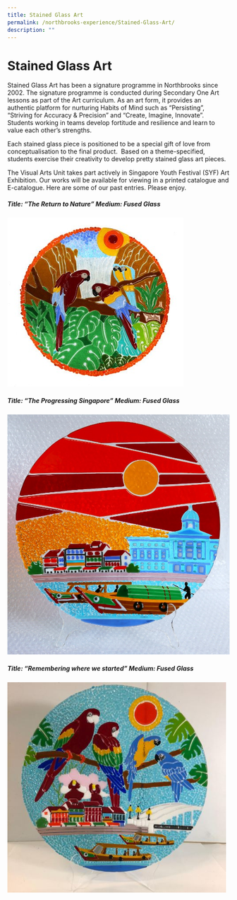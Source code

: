 ```yaml
---
title: Stained Glass Art
permalink: /northbrooks-experience/Stained-Glass-Art/
description: ""
---
```


Stained Glass Art
=================

Stained Glass Art has been a signature programme in Northbrooks since 2002. The signature programme is conducted during Secondary One Art lessons as part of the Art curriculum. As an art form, it provides an authentic platform for nurturing Habits of Mind such as “Persisting”, “Striving for Accuracy & Precision” and “Create, Imagine, Innovate”. Students working in teams develop fortitude and resilience and learn to value each other’s strengths.

  

Each stained glass piece is positioned to be a special gift of love from conceptualisation to the final product.  Based on a theme-specified, students exercise their creativity to develop pretty stained glass art pieces.

  

The Visual Arts Unit takes part actively in Singapore Youth Festival (SYF) Art Exhibition. Our works will be available for viewing in a printed catalogue and E-catalogue. Here are some of our past entries. Please enjoy.




##### Title: “The Return to Nature” Medium: Fused Glass
![](/images/Stain%20Glass%201.jpeg)




##### Title: “The Progressing Singapore” Medium: Fused Glass 
![](/images/Stain%20Glass%202.jpeg)


##### Title: “Remembering where we started” Medium: Fused Glass
![](/images/Stain%20Glass%203.jpeg)

